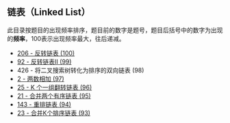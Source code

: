 ## 链表（Linked List）

此目录按题目的出现频率排序，题目前的数字是题号，题目后括号中的数字为出现的**频率**，100表示出现频率最大，往后递减。



- [206 - 反转链表  (100)](https://github.com/MagicalPiggy/leetcode/blob/master/easy/LinkedList/206%20-%20Reverse%20Linked%20List.md)
- [92 - 反转链表II (99)](https://github.com/MagicalPiggy/leetcode/blob/master/Medium/LinkedList/92%20-%20Reverse%20Linked%20List%20II.md)
- 426 - 将二叉搜索树转化为排序的双向链表 (98)
- [2 - 两数相加 (97)](https://github.com/MagicalPiggy/leetcode/blob/master/Medium/LinkedList/2%20-%20Add%20Two%20Numbers.md)
- [25 - K 个一组翻转链表 (96)](https://github.com/MagicalPiggy/leetcode/blob/master/Hard/LinkedList/25%20-%20Reverse%20Nodes%20in%20k-Group.md)
- [21 - 合并两个有序链表 (95)](https://github.com/MagicalPiggy/leetcode/blob/master/easy/LinkedList/21%20-%20Merge%20Two%20Sorted%20Lists.md)
- [143 - 重排链表 (94)](https://github.com/MagicalPiggy/leetcode/blob/master/Medium/LinkedList/143%20-%20Reorder%20List.md)
- [23 - 合并K个排序链表 (93)](https://github.com/MagicalPiggy/leetcode/blob/master/Hard/LinkedList/23%20-%20Merge%20k%20Sorted%20Lists.md)